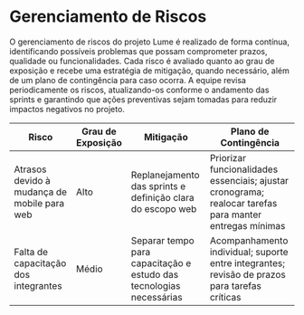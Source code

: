 # Gerenciamento de Riscos

O gerenciamento de riscos do projeto Lume é realizado de forma contínua, identificando possíveis problemas que possam comprometer prazos, qualidade ou funcionalidades. Cada risco é avaliado quanto ao grau de exposição e recebe uma estratégia de mitigação, quando necessário, além de um plano de contingência para caso ocorra. A equipe revisa periodicamente os riscos, atualizando-os conforme o andamento das sprints e garantindo que ações preventivas sejam tomadas para reduzir impactos negativos no projeto.

| Risco                                     | Grau de Exposição | Mitigação                                      | Plano de Contingência                                         |
|------------------------------------------|-----------------|-----------------------------------------------|---------------------------------------------------------------|
| Atrasos devido à mudança de mobile para web | Alto            | Replanejamento das sprints e definição clara do escopo web | Priorizar funcionalidades essenciais; ajustar cronograma; realocar tarefas para manter entregas mínimas |
| Falta de capacitação dos integrantes      | Médio           | Separar tempo para capacitação e estudo das tecnologias necessárias | Acompanhamento individual; suporte entre integrantes; revisão de prazos para tarefas críticas |
